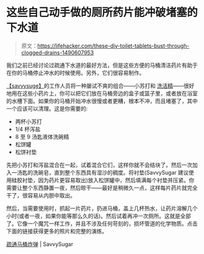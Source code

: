 # 这些自己动手做的厕所药片能冲破堵塞的下水道

> 原文：<https://lifehacker.com/these-diy-toilet-tablets-bust-through-clogged-drains-1490607953>

我们之前已经讨论过疏通下水道的最好方法，但是这些方便的马桶清洁药片有助于在你的马桶停止冲水的时候使用。另外，它们很容易制作。



[【savvysuge】](http://www.savvysugar.com/)的工作人员将一种屡试不爽的组合——小苏打和 [洗洁精](https://lifehacker.com/unclog-a-toilet-with-warm-water-and-dishwasher-soap-5893723)——很好地用在这些小药片上，你可以把它们放在马桶旁边的盒子或篮子里，或者放在浴室的水槽下面。如果你的马桶开始冲水很慢或者更糟，根本不冲，而且堵塞了，其中一个应该可以清理。这是你需要的:

*   两杯小苏打
*   1/4 杯泻盐
*   8 至 9 汤匙液体洗碗精
*   松饼罐
*   松饼衬垫

先把小苏打和泻盐混合在一起，试着混合它们，这样你就不会结块了。然后一次加入一汤匙的洗碗皂，直到整个东西具有湿沙的稠度。将衬垫(SavvySugar 建议使用硅胶衬垫，因为药片更容易取出)放入松饼罐中，然后填满每个衬垫并压紧。你需要让整个东西静置一夜，然后晾干——最好是稍微久一点，这样每片药片就完全干了，很容易从内胆中取出。

然后，当需要使用时，抓起一片药片，扔进马桶，盖上几杯热水，让药片溶解几个小时(或者一夜，如果你能等那么久的话)。然后试着再冲一次厕所。这就是全部了。它像一个魔咒一样工作，并且不涉及任何苛刻的，损坏管道的化学物质。点击下面的链接获得更多的照片和完整的演练。

[疏通马桶炸弹](http://www.savvysugar.com/Unclogging-Toilet-Bombs-32903823) | SavvySugar
